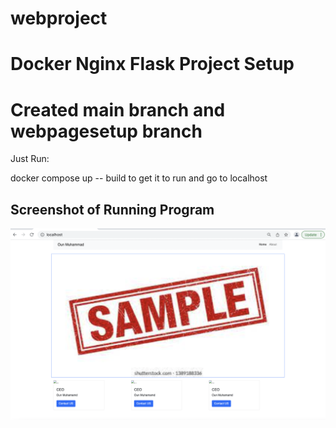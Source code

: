 # webproject
# Docker Nginx Flask Project Setup
# Created main branch and webpagesetup branch

Just Run:

docker compose up -- build to get it to run and go to localhost

## Screenshot of Running Program
![Running-Programs](screenshots/Home-Page.png)
